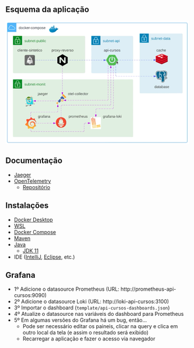 ## Esquema da aplicação
![Esquema da aplicação](img/20250826210801.png)

## Documentação
- [Jaeger](https://www.jaegertracing.io/)
- [OpenTelemetry](https://opentelemetry.io/)
  - [Repositório](https://github.com/open-telemetry/opentelemetry-java-instrumentation)

## Instalações
- [Docker Desktop](https://docs.docker.com/desktop/install/windows-install/)
- [WSL](https://learn.microsoft.com/pt-br/windows/wsl/install)
- [Docker Compose](https://docs.docker.com/compose/install/)
- [Maven](https://maven.apache.org/install.html)
- [Java](https://www.oracle.com/java/technologies/downloads/)
  - [JDK 11](https://www.oracle.com/br/java/technologies/javase/jdk11-archive-downloads.html)
- IDE ([IntelliJ](https://www.jetbrains.com/pt-br/idea/#), [Eclipse](https://eclipseide.org/), etc.)

## Grafana
- 1º Adicione o datasource Prometheus (URL: http://prometheus-api-cursos:9090)
- 2º Adicione o datasource Loki (URL: http://loki-api-cursos:3100)
- 3º Importar o dashboard (`template/api-cursos-dashboards.json`)
- 4º Atualize o datasource nas variáveis do dashboard para Prometheus
- 5º Em algumas versões do Grafana há um bug, então...
  - Pode ser necessário editar os paineis, clicar na query e clica em outro local da tela (e assim o resultado será exibido)
  - Recarregar a aplicação e fazer o acesso via navegador